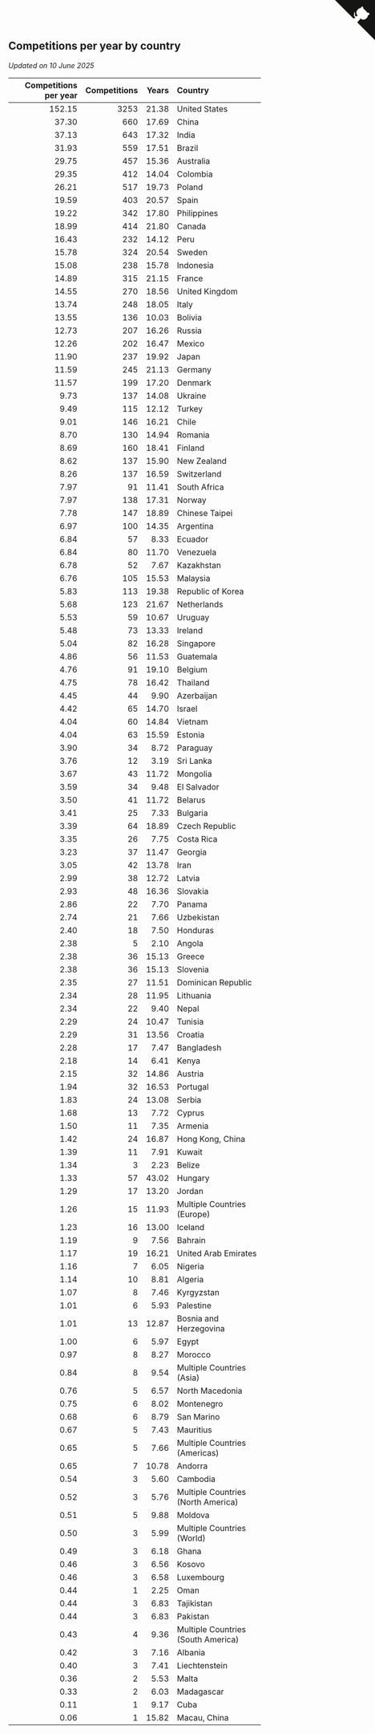 ## Competitions per year by country

*Updated on 10 June 2025*

| Competitions per year | Competitions | Years | Country |
| ---: | ---: | ---: | :--- |
| 152.15 | 3253 | 21.38 | United States |
| 37.30 | 660 | 17.69 | China |
| 37.13 | 643 | 17.32 | India |
| 31.93 | 559 | 17.51 | Brazil |
| 29.75 | 457 | 15.36 | Australia |
| 29.35 | 412 | 14.04 | Colombia |
| 26.21 | 517 | 19.73 | Poland |
| 19.59 | 403 | 20.57 | Spain |
| 19.22 | 342 | 17.80 | Philippines |
| 18.99 | 414 | 21.80 | Canada |
| 16.43 | 232 | 14.12 | Peru |
| 15.78 | 324 | 20.54 | Sweden |
| 15.08 | 238 | 15.78 | Indonesia |
| 14.89 | 315 | 21.15 | France |
| 14.55 | 270 | 18.56 | United Kingdom |
| 13.74 | 248 | 18.05 | Italy |
| 13.55 | 136 | 10.03 | Bolivia |
| 12.73 | 207 | 16.26 | Russia |
| 12.26 | 202 | 16.47 | Mexico |
| 11.90 | 237 | 19.92 | Japan |
| 11.59 | 245 | 21.13 | Germany |
| 11.57 | 199 | 17.20 | Denmark |
| 9.73 | 137 | 14.08 | Ukraine |
| 9.49 | 115 | 12.12 | Turkey |
| 9.01 | 146 | 16.21 | Chile |
| 8.70 | 130 | 14.94 | Romania |
| 8.69 | 160 | 18.41 | Finland |
| 8.62 | 137 | 15.90 | New Zealand |
| 8.26 | 137 | 16.59 | Switzerland |
| 7.97 | 91 | 11.41 | South Africa |
| 7.97 | 138 | 17.31 | Norway |
| 7.78 | 147 | 18.89 | Chinese Taipei |
| 6.97 | 100 | 14.35 | Argentina |
| 6.84 | 57 | 8.33 | Ecuador |
| 6.84 | 80 | 11.70 | Venezuela |
| 6.78 | 52 | 7.67 | Kazakhstan |
| 6.76 | 105 | 15.53 | Malaysia |
| 5.83 | 113 | 19.38 | Republic of Korea |
| 5.68 | 123 | 21.67 | Netherlands |
| 5.53 | 59 | 10.67 | Uruguay |
| 5.48 | 73 | 13.33 | Ireland |
| 5.04 | 82 | 16.28 | Singapore |
| 4.86 | 56 | 11.53 | Guatemala |
| 4.76 | 91 | 19.10 | Belgium |
| 4.75 | 78 | 16.42 | Thailand |
| 4.45 | 44 | 9.90 | Azerbaijan |
| 4.42 | 65 | 14.70 | Israel |
| 4.04 | 60 | 14.84 | Vietnam |
| 4.04 | 63 | 15.59 | Estonia |
| 3.90 | 34 | 8.72 | Paraguay |
| 3.76 | 12 | 3.19 | Sri Lanka |
| 3.67 | 43 | 11.72 | Mongolia |
| 3.59 | 34 | 9.48 | El Salvador |
| 3.50 | 41 | 11.72 | Belarus |
| 3.41 | 25 | 7.33 | Bulgaria |
| 3.39 | 64 | 18.89 | Czech Republic |
| 3.35 | 26 | 7.75 | Costa Rica |
| 3.23 | 37 | 11.47 | Georgia |
| 3.05 | 42 | 13.78 | Iran |
| 2.99 | 38 | 12.72 | Latvia |
| 2.93 | 48 | 16.36 | Slovakia |
| 2.86 | 22 | 7.70 | Panama |
| 2.74 | 21 | 7.66 | Uzbekistan |
| 2.40 | 18 | 7.50 | Honduras |
| 2.38 | 5 | 2.10 | Angola |
| 2.38 | 36 | 15.13 | Greece |
| 2.38 | 36 | 15.13 | Slovenia |
| 2.35 | 27 | 11.51 | Dominican Republic |
| 2.34 | 28 | 11.95 | Lithuania |
| 2.34 | 22 | 9.40 | Nepal |
| 2.29 | 24 | 10.47 | Tunisia |
| 2.29 | 31 | 13.56 | Croatia |
| 2.28 | 17 | 7.47 | Bangladesh |
| 2.18 | 14 | 6.41 | Kenya |
| 2.15 | 32 | 14.86 | Austria |
| 1.94 | 32 | 16.53 | Portugal |
| 1.83 | 24 | 13.08 | Serbia |
| 1.68 | 13 | 7.72 | Cyprus |
| 1.50 | 11 | 7.35 | Armenia |
| 1.42 | 24 | 16.87 | Hong Kong, China |
| 1.39 | 11 | 7.91 | Kuwait |
| 1.34 | 3 | 2.23 | Belize |
| 1.33 | 57 | 43.02 | Hungary |
| 1.29 | 17 | 13.20 | Jordan |
| 1.26 | 15 | 11.93 | Multiple Countries (Europe) |
| 1.23 | 16 | 13.00 | Iceland |
| 1.19 | 9 | 7.56 | Bahrain |
| 1.17 | 19 | 16.21 | United Arab Emirates |
| 1.16 | 7 | 6.05 | Nigeria |
| 1.14 | 10 | 8.81 | Algeria |
| 1.07 | 8 | 7.46 | Kyrgyzstan |
| 1.01 | 6 | 5.93 | Palestine |
| 1.01 | 13 | 12.87 | Bosnia and Herzegovina |
| 1.00 | 6 | 5.97 | Egypt |
| 0.97 | 8 | 8.27 | Morocco |
| 0.84 | 8 | 9.54 | Multiple Countries (Asia) |
| 0.76 | 5 | 6.57 | North Macedonia |
| 0.75 | 6 | 8.02 | Montenegro |
| 0.68 | 6 | 8.79 | San Marino |
| 0.67 | 5 | 7.43 | Mauritius |
| 0.65 | 5 | 7.66 | Multiple Countries (Americas) |
| 0.65 | 7 | 10.78 | Andorra |
| 0.54 | 3 | 5.60 | Cambodia |
| 0.52 | 3 | 5.76 | Multiple Countries (North America) |
| 0.51 | 5 | 9.88 | Moldova |
| 0.50 | 3 | 5.99 | Multiple Countries (World) |
| 0.49 | 3 | 6.18 | Ghana |
| 0.46 | 3 | 6.56 | Kosovo |
| 0.46 | 3 | 6.58 | Luxembourg |
| 0.44 | 1 | 2.25 | Oman |
| 0.44 | 3 | 6.83 | Tajikistan |
| 0.44 | 3 | 6.83 | Pakistan |
| 0.43 | 4 | 9.36 | Multiple Countries (South America) |
| 0.42 | 3 | 7.16 | Albania |
| 0.40 | 3 | 7.41 | Liechtenstein |
| 0.36 | 2 | 5.53 | Malta |
| 0.33 | 2 | 6.03 | Madagascar |
| 0.11 | 1 | 9.17 | Cuba |
| 0.06 | 1 | 15.82 | Macau, China |


<a href="https://github.com/jonatanklosko/wca_statistics" class="github-corner" aria-label="View source on Github"><svg width="80" height="80" viewBox="0 0 250 250" style="fill:#151513; color:#fff; position: absolute; top: 0; border: 0; right: 0;" aria-hidden="true"><path d="M0,0 L115,115 L130,115 L142,142 L250,250 L250,0 Z"></path><path d="M128.3,109.0 C113.8,99.7 119.0,89.6 119.0,89.6 C122.0,82.7 120.5,78.6 120.5,78.6 C119.2,72.0 123.4,76.3 123.4,76.3 C127.3,80.9 125.5,87.3 125.5,87.3 C122.9,97.6 130.6,101.9 134.4,103.2" fill="currentColor" style="transform-origin: 130px 106px;" class="octo-arm"></path><path d="M115.0,115.0 C114.9,115.1 118.7,116.5 119.8,115.4 L133.7,101.6 C136.9,99.2 139.9,98.4 142.2,98.6 C133.8,88.0 127.5,74.4 143.8,58.0 C148.5,53.4 154.0,51.2 159.7,51.0 C160.3,49.4 163.2,43.6 171.4,40.1 C171.4,40.1 176.1,42.5 178.8,56.2 C183.1,58.6 187.2,61.8 190.9,65.4 C194.5,69.0 197.7,73.2 200.1,77.6 C213.8,80.2 216.3,84.9 216.3,84.9 C212.7,93.1 206.9,96.0 205.4,96.6 C205.1,102.4 203.0,107.8 198.3,112.5 C181.9,128.9 168.3,122.5 157.7,114.1 C157.9,116.9 156.7,120.9 152.7,124.9 L141.0,136.5 C139.8,137.7 141.6,141.9 141.8,141.8 Z" fill="currentColor" class="octo-body"></path></svg></a><style>.github-corner:hover .octo-arm{animation:octocat-wave 560ms ease-in-out}@keyframes octocat-wave{0%,100%{transform:rotate(0)}20%,60%{transform:rotate(-25deg)}40%,80%{transform:rotate(10deg)}}@media (max-width:500px){.github-corner:hover .octo-arm{animation:none}.github-corner .octo-arm{animation:octocat-wave 560ms ease-in-out}}</style>
